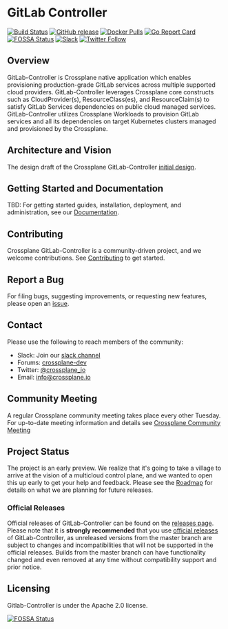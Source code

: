 # GitLab Controller

[![Build Status](https://jenkinsci.upbound.io/buildStatus/icon?job=gitlab-controller/build/master)](https://jenkinsci.upbound.io/blue/organizations/jenkins/gitlab-controller%2Fbuild/activity)
[![GitHub release](https://img.shields.io/github/release/crossplaneio/gitlab-controller/all.svg?style=flat-square)](https://github.com/crossplaneio/gitlab-controller/releases)
[![Docker Pulls](https://img.shields.io/docker/pulls/gitlab-controller/gitlab-controller.svg)](https://img.shields.io/docker/pulls/gitlab-controller/gitlab-controller.svg)
[![Go Report Card](https://goreportcard.com/badge/github.com/crossplaneio/gitlab-controller)](https://goreportcard.com/report/github.com/crossplaneio/gitlab-controller)
[![FOSSA Status](https://app.fossa.io/api/projects/git%2Bgithub.com%2Fcrossplaneio%2Fcrossplane.svg?type=shield)](https://app.fossa.io/projects/git%2Bgithub.com%2Fcrossplaneio%2Fcrossplane?ref=badge_shield)
[![Slack](https://slack.crossplane.io/badge.svg)](https://slack.crossplane.io)
[![Twitter Follow](https://img.shields.io/twitter/follow/crossplane_io.svg?style=social&label=Follow)](https://twitter.com/intent/follow?screen_name=crossplane_io&user_id=788180534543339520)

## Overview
GitLab-Controller is Crossplane native application which enables provisioning production-grade GitLab services across 
multiple supported cloud providers. GitLab-Controller leverages Crossplane core constructs such as 
CloudProvider(s), ResourceClass(es), and ResourceClaim(s) to satisfy GitLab Services dependencies on public cloud
managed services. GitLab-Controller utilizes Crossplane Workloads to provision GitLab services and all its dependencies 
on target Kubernetes clusters managed and provisioned by the Crossplane.   

## Architecture and Vision

The design draft of the Crossplane GitLab-Controller 
[initial design](https://docs.google.com/document/d/1_pD0w5rmkx6Rch5IRYhuVIYuSbFCJGlRGNiUxpTfrZ0/edit?usp=sharing). 

## Getting Started and Documentation

TBD: For getting started guides, installation, deployment, and administration, see our 
[Documentation](https://gitlab-controller.io/docs/latest).

## Contributing

Crossplane GitLab-Controller is a community-driven project, and we welcome contributions. 
See [Contributing](CONTRIBUTING.md) to get started.

## Report a Bug

For filing bugs, suggesting improvements, or requesting new features, please open an 
[issue](https://github.com/crossplaneio/gitlab-controller/issues).

## Contact

Please use the following to reach members of the community:

- Slack: Join our [slack channel](https://slack.crossplane.io)
- Forums: [crossplane-dev](https://groups.google.com/forum/#!forum/crossplane-dev)
- Twitter: [@crossplane_io](https://twitter.com/crossplane_io)
- Email: [info@crossplane.io](mailto:info@crossplane.io)

## Community Meeting

A regular Crossplane community meeting takes place every other Tuesday.
For up-to-date meeting information and details see 
[Crossplane Community Meeting](https://github.com/crossplaneio/crossplane#community-meeting)

## Project Status

The project is an early preview. We realize that it's going to take a village to arrive at the vision of a multicloud 
control plane, and we wanted to open this up early to get your help and feedback. Please see the [Roadmap](ROADMAP.md) 
for details on what we are planning for future releases.

### Official Releases

Official releases of GitLab-Controller can be found on the 
[releases page](https://github.com/crossplaneio/gitlab-controller/releases).
Please note that it is **strongly recommended** that you use 
[official releases](https://github.com/crossplaneio/gitlab-controller/releases) of 
GitLab-Controller, as unreleased versions from the master branch are subject to changes and incompatibilities that will
 not be supported in the official releases. Builds from the master branch can have functionality changed and even 
 removed at any time without compatibility support and prior notice.

## Licensing

Gitlab-Controller is under the Apache 2.0 license.

[![FOSSA Status](https://app.fossa.io/api/projects/git%2Bgithub.com%2Fcrossplaneio%2Fgitlab-controller.svg?type=large)](https://app.fossa.io/projects/git%2Bgithub.com%2Fcrossplaneio%2Fgitlab-conroller?ref=badge_large)
